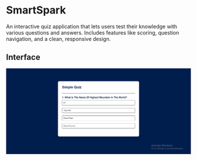 # SmartSpark

An interactive quiz application that lets users test their knowledge with various questions and answers. Includes features like scoring, question navigation, and a clean, responsive design.

## Interface

![SmartSpark](/SmartSpark.png)
